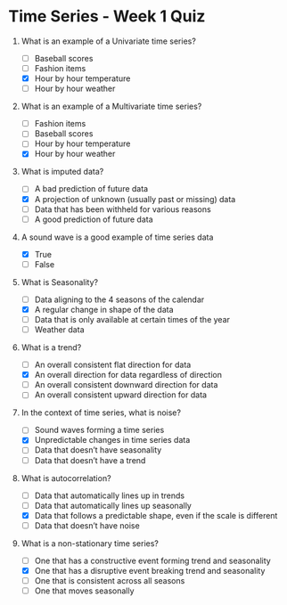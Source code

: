 # Time Series - Week 1 Quiz

1. What is an example of a Univariate time series?

   - [ ] Baseball scores
   - [ ] Fashion items
   - [X] Hour by hour temperature
   - [ ] Hour by hour weather  

2. What is an example of a Multivariate time series?

   - [ ] Fashion items
   - [ ] Baseball scores
   - [ ] Hour by hour temperature 
   - [X] Hour by hour weather

3. What is imputed data?

   - [ ] A bad prediction of future data
   - [X] A projection of unknown (usually past or missing) data
   - [ ] Data that has been withheld for various reasons
   - [ ] A good prediction of future data

4. A sound wave is a good example of time series data

   - [X] True
   - [ ] False

5. What is Seasonality?

   - [ ] Data aligning to the 4 seasons of the calendar
   - [X] A regular change in shape of the data
   - [ ] Data that is only available at certain times of the year
   - [ ] Weather data

6. What is a trend?

   - [ ] An overall consistent flat direction for data
   - [X] An overall direction for data regardless of direction
   - [ ] An overall consistent downward direction for data
   - [ ] An overall consistent upward direction for data

7. In the context of time series, what is noise?

   - [ ] Sound waves forming a time series
   - [X] Unpredictable changes in time series data
   - [ ] Data that doesn’t have seasonality
   - [ ] Data that doesn’t have a trend

8. What is autocorrelation?

   - [ ] Data that automatically lines up in trends
   - [ ] Data that automatically lines up seasonally
   - [X] Data that follows a predictable shape, even if the scale is different
   - [ ] Data that doesn’t have noise

9. What is a non-stationary time series?

   - [ ] One that has a constructive event forming trend and seasonality
   - [X] One that has a disruptive event breaking trend and seasonality
   - [ ] One that is consistent across all seasons
   - [ ] One that moves seasonally
